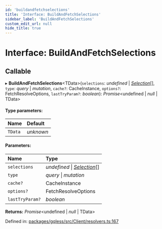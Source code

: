 ```yaml
---
id: 'buildandfetchselections'
title: 'Interface: BuildAndFetchSelections'
sidebar_label: 'BuildAndFetchSelections'
custom_edit_url: null
hide_title: true
---
```


# Interface: BuildAndFetchSelections

## Callable

▸ **BuildAndFetchSelections**<TData\>(`selections`: _undefined_ \| [_Selection_](../classes/selection.md)[], `type`: _query_ \| _mutation_, `cache?`: CacheInstance, `options?`: FetchResolveOptions, `lastTryParam?`: _boolean_): _Promise_<undefined \| _null_ \| TData\>

#### Type parameters:

| Name    | Default   |
| :------ | :-------- |
| `TData` | _unknown_ |

#### Parameters:

| Name            | Type                                                    |
| :-------------- | :------------------------------------------------------ |
| `selections`    | _undefined_ \| [_Selection_](../classes/selection.md)[] |
| `type`          | _query_ \| _mutation_                                   |
| `cache?`        | CacheInstance                                           |
| `options?`      | FetchResolveOptions                                     |
| `lastTryParam?` | _boolean_                                               |

**Returns:** _Promise_<undefined \| _null_ \| TData\>

Defined in: [packages/gqless/src/Client/resolvers.ts:167](https://github.com/gqless/gqless/blob/master/packages/gqless/src/Client/resolvers.ts#L167)
